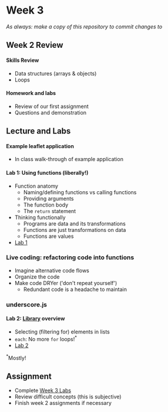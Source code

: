 # Week 3

*As always: make a copy of this repository to commit changes to*

## Week 2 Review

#### Skills Review
* Data structures (arrays & objects)
* Loops

#### Homework and labs
* Review of our first assignment
* Questions and demonstration

## Lecture and Labs

#### Example leaflet application
* In class walk-through of example application

#### Lab 1: Using functions (liberally!)
* Function anatomy
  - Naming/defining functions vs calling functions
  - Providing arguments
  - The function body
  - The `return` statement
* Thinking functionally
  - Programs are data and its transformations
  - Functions are just transformations on data
  - Functions are values
* [Lab 1](lab/lab1/)


### Live coding: refactoring code into functions
* Imagine alternative code flows
* Organize the code
* Make code DRYer ('don't repeat yourself')
    - Redundant code is a headache to maintain


### underscore.js

#### Lab 2: [Library](http://underscorejs.org/) overview
* Selecting (filtering for) elements in lists
* `each`: No more `for` loops!<sup>\*</sup>
* [Lab 2](lab/lab2/)

<sup>\*</sup>Mostly!

## Assignment
* Complete [Week 3 Labs](lab)
* Review difficult concepts (this is subjective)
* Finish week 2 assignments if necessary
